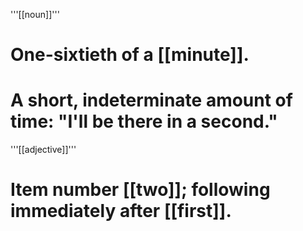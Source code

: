'''[[noun]]'''

# One-sixtieth of a [[minute]].
# A short, indeterminate amount of time: "I'll be there in a second."

'''[[adjective]]'''

# Item number [[two]]; following immediately after [[first]].